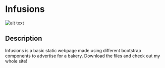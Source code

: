 # Infusions

![alt text](https://github.com/alishabelle/passionprojects/Inf-static/DjFxhaj-Imgur.png?raw=true)

## Description
Infusions is a basic static webpage made using different bootstrap components to advertise for a bakery. Download the files and check out my whole site!

